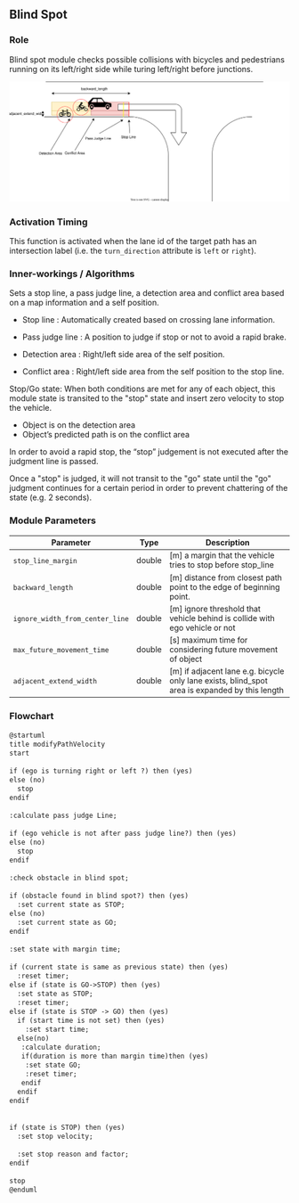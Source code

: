 ## Blind Spot

### Role

Blind spot module checks possible collisions with bicycles and pedestrians running on its left/right side while turing left/right before junctions.

![brief](./docs/blind-spot.drawio.svg)

### Activation Timing

This function is activated when the lane id of the target path has an intersection label (i.e. the `turn_direction` attribute is `left` or `right`).

### Inner-workings / Algorithms

Sets a stop line, a pass judge line, a detection area and conflict area based on a map information and a self position.

- Stop line : Automatically created based on crossing lane information.

- Pass judge line : A position to judge if stop or not to avoid a rapid brake.

- Detection area : Right/left side area of the self position.

- Conflict area : Right/left side area from the self position to the stop line.

Stop/Go state: When both conditions are met for any of each object, this module state is transited to the "stop" state and insert zero velocity to stop the vehicle.

- Object is on the detection area
- Object’s predicted path is on the conflict area

In order to avoid a rapid stop, the “stop” judgement is not executed after the judgment line is passed.

Once a "stop" is judged, it will not transit to the "go" state until the "go" judgment continues for a certain period in order to prevent chattering of the state (e.g. 2 seconds).

### Module Parameters

| Parameter                       | Type   | Description                                                                                    |
| ------------------------------- | ------ | ---------------------------------------------------------------------------------------------- |
| `stop_line_margin`              | double | [m] a margin that the vehicle tries to stop before stop_line                                   |
| `backward_length`               | double | [m] distance from closest path point to the edge of beginning point.                           |
| `ignore_width_from_center_line` | double | [m] ignore threshold that vehicle behind is collide with ego vehicle or not                    |
| `max_future_movement_time`      | double | [s] maximum time for considering future movement of object                                     |
| `adjacent_extend_width`         | double | [m] if adjacent lane e.g. bicycle only lane exists, blind_spot area is expanded by this length |

### Flowchart

```plantuml
@startuml
title modifyPathVelocity
start

if (ego is turning right or left ?) then (yes)
else (no)
  stop
endif

:calculate pass judge Line;

if (ego vehicle is not after pass judge line?) then (yes)
else (no)
  stop
endif

:check obstacle in blind spot;

if (obstacle found in blind spot?) then (yes)
  :set current state as STOP;
else (no)
  :set current state as GO;
endif

:set state with margin time;

if (current state is same as previous state) then (yes)
  :reset timer;
else if (state is GO->STOP) then (yes)
  :set state as STOP;
  :reset timer;
else if (state is STOP -> GO) then (yes)
  if (start time is not set) then (yes)
    :set start time;
  else(no)
   :calculate duration;
   if(duration is more than margin time)then (yes)
    :set state GO;
    :reset timer;
   endif
  endif
endif


if (state is STOP) then (yes)
  :set stop velocity;

  :set stop reason and factor;
endif

stop
@enduml
```
